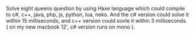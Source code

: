 Solve eight queens question by using Haxe language which could compile to c#, c++, java, php, js, python, lua, neko. And the c# version could solve it within 15 milliseconds, and c++ version could sovle it within 3 milliseconds. ( on my new macbook 12', c# version runs on mono ).
